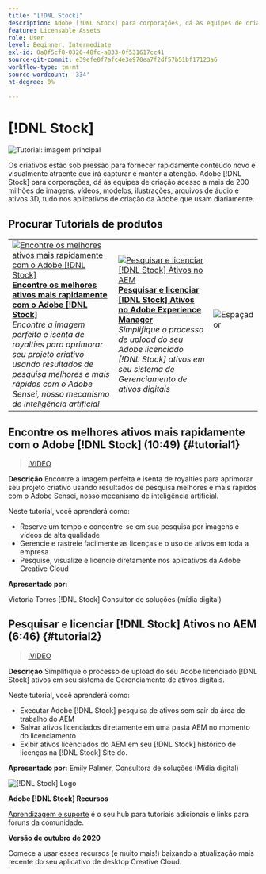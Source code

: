 ```yaml
---
title: "[!DNL Stock]"
description: Adobe [!DNL Stock] para corporações, dá às equipes de criação acesso a mais de 200 milhões de imagens, vídeos, modelos, ilustrações, arquivos de áudio e ativos 3D
feature: Licensable Assets
role: User
level: Beginner, Intermediate
exl-id: 0a0f5cf8-0326-48fc-a833-0f531617cc41
source-git-commit: e39efe0f7afc4e3e970ea7f2df57b51bf17123a6
workflow-type: tm+mt
source-wordcount: '334'
ht-degree: 0%

---
```


# [!DNL Stock]

![Tutorial: imagem principal](../assets/Stock.jpg)

Os criativos estão sob pressão para fornecer rapidamente conteúdo novo e visualmente atraente que irá capturar e manter a atenção. Adobe [!DNL Stock] para corporações, dá às equipes de criação acesso a mais de 200 milhões de imagens, vídeos, modelos, ilustrações, arquivos de áudio e ativos 3D, tudo nos aplicativos de criação da Adobe que usam diariamente.

## Procurar Tutorials de produtos

<table style="table-layout:fixed">
<tr>
 <td>
   <a href="stock.md#tutorial1">
      <img alt="Encontre os melhores ativos mais rapidamente com o Adobe [!DNL Stock]" src="../assets/stock_torres_thumbnail.jpg" />
   </a>
    <div>
   <a href="stock.md#tutorial1"><strong>Encontre os melhores ativos mais rapidamente com o Adobe [!DNL Stock]</strong></a>
    </div>
    <em>Encontre a imagem perfeita e isenta de royalties para aprimorar seu projeto criativo usando resultados de pesquisa melhores e mais rápidos com o Adobe Sensei, nosso mecanismo de inteligência artificial</em>
    <br>
  </td>
  <td>
   <a href="stock.md#tutorial2">
      <img alt="Pesquisar e licenciar [!DNL Stock] Ativos no AEM" src="../assets/stock_aemintegration_palmer_thumbnail.jpg" />
   </a>
    <div>
   <a href="stock.md#tutorial2"><strong>Pesquisar e licenciar [!DNL Stock] Ativos no Adobe Experience Manager</strong></a>
    </div>
    <em>Simplifique o processo de upload do seu Adobe licenciado [!DNL Stock] ativos em seu sistema de Gerenciamento de ativos digitais</em>
    <br>
  </td>
  <td>
    <img alt="Espaçador" src="../assets/Whitespacer.png" />
    <div>
    <br>
  </td>
</tr>
</table>

## Encontre os melhores ativos mais rapidamente com o Adobe [!DNL Stock] (10:49) {#tutorial1}

>[!VIDEO](https://video.tv.adobe.com/v/326951?hidetitle=true)

**Descrição**
Encontre a imagem perfeita e isenta de royalties para aprimorar seu projeto criativo usando resultados de pesquisa melhores e mais rápidos com o Adobe Sensei, nosso mecanismo de inteligência artificial.

Neste tutorial, você aprenderá como:
* Reserve um tempo e concentre-se em sua pesquisa por imagens e vídeos de alta qualidade
* Gerencie e rastreie facilmente as licenças e o uso de ativos em toda a empresa
* Pesquise, visualize e licencie diretamente nos aplicativos da Adobe Creative Cloud

**Apresentado por:**

Victoria Torres [!DNL Stock] Consultor de soluções (mídia digital)

## Pesquisar e licenciar [!DNL Stock] Ativos no AEM (6:46) {#tutorial2}

>[!VIDEO](https://video.tv.adobe.com/v/326952?hidetitle=true)

**Descrição**
Simplifique o processo de upload do seu Adobe licenciado [!DNL Stock] ativos em seu sistema de Gerenciamento de ativos digitais.

Neste tutorial, você aprenderá como:
* Executar Adobe [!DNL Stock] pesquisa de ativos sem sair da área de trabalho do AEM
* Salvar ativos licenciados diretamente em uma pasta AEM no momento do licenciamento
* Exibir ativos licenciados do AEM em seu [!DNL Stock] histórico de licenças na [!DNL Stock] Site do.

**Apresentado por:**
Emily Palmer, Consultora de soluções (Mídia digital)

![[!DNL Stock] Logo](../assets/st_appicon_96.png)

**Adobe [!DNL Stock] Recursos**

[Aprendizagem e suporte](https://helpx.adobe.com/support/stock.html) é o seu hub para tutoriais adicionais e links para fóruns da comunidade.

**Versão de outubro de 2020**

Comece a usar esses recursos (e muito mais!) baixando a atualização mais recente do seu aplicativo de desktop Creative Cloud.
